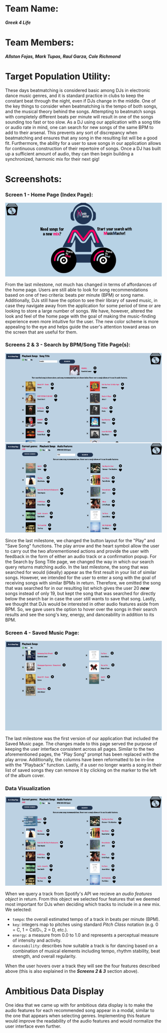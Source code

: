 # Team Name: 
___Greek 4 Life___

# Team Members: 
___Allston Fojas, Mark Tupas, Raul Garza, Cole Richmond___

# Target Population Utility:

These days beatmatching is considered basic among DJs in electronic dance music genres, and it is standard practice in clubs to keep the constant beat through the night, even if DJs change in the middle. One of the key things to consider when beatmatching is the tempo of both songs, and the musical theory behind the songs. Attempting to beatmatch songs with completely different beats per minute will result in one of the songs sounding too fast or too slow. As a DJ using our application with a song title or audio rate in mind, one can search for new songs of the same BPM to add to their arsenal. This prevents any sort of discrepancy when beatmatching and ensures that any song in the resulting list will be a good fit. Furthermore, the ability for a user to save songs in our application allows for continuous construction of their repertoire of songs. Once a DJ has built up a sufficient amount of audio, they can then begin building a synchronized, harmonic mix for their next gig!

# Screenshots:
### Screen 1 - Home Page (Index Page):

![Screenshot](/milestone5_pics/index.JPG)

From the last milestone, not much has changed in terms of affordances of the home page. Users are still able to look for song recommendations based on one of two criteria: beats per minute (BPM) or song name. Additionally, DJs still have the option to see their library of saved music, in case they navigate away from the application for some period of time or are looking to store a large number of songs. We have, however, altered the look and feel of the home page with the goal of making the music-finding experience even more intuitive for the user. The new color scheme is more appealing to the eye and helps guide the user's attention toward areas on the screen that are useful for them.

### Screens 2 & 3 - Search by BPM/Song Title Page(s):

![Screenshot](/milestone5_pics/search_by_song.JPG)
![Screenshot](/milestone5_pics/search_by_bpm.JPG)

Since the last milestone, we changed the button layout for the "Play" and "Save Song" functions. The play arrow and the heart symbol allow the user to carry out the two aforementioned actions and provide the user with feedback in the form of either an audio track or a confirmation popup. For the Search by Song Title page, we changed the way in which our search query returns matching audio. In the last milestone, the song that was searched for would (ideally) appear as the first result in your list of similar songs. However, we intended for the user to enter a song with the goal of receiving songs with similar BPMs in return. Therefore, we omitted the song that was searched for in our resulting list which gives the user 20 ***new*** songs instead of only 19, but kept the song that was searched for directly below the search bar in case the user still wants to save that song. Lastly, we thought that DJs would be interested in other audio features aside from BPM. So, we gave users the option to hover over the songs in their search results and see the song's key, energy, and danceability in addition to its BPM.

### Screen 4 - Saved Music Page:

![Screenshot](/milestone5_pics/saved_music.JPG)

The last milestone was the first version of our application that included the Saved Music page. The changes made to this page served the purpose of keeping the user interface consistent across all pages. Similar to the two aforementioned pages, the "Play Song" prompt has been replaced with the play arrow. Additionally, the columns have been reformatted to be in-line with the "Playback" function. Lastly, if a user no longer wants a song in their list of saved songs they can remove it by clicking on the marker to the left of the album cover.

### Data Visualization

![Screenshot](/milestone5_pics/data_visualization.JPG)

When we query a track from Spotify's API we recieve an *audio features object* in return. From this object we selected four features that we deemed most important for DJs when deciding which tracks to include in a new mix. We selected:

* `tempo`: the overall estimated tempo of a track in beats per minute (BPM).
* `key`:  integers map to pitches using standard *Pitch Class* notation (e.g. 0 = C, 1 = C♯/D♭, 2 = D, etc.).
* `energy`: a measure from 0.0 to 1.0 and represents a perceptual measure of intensity and activity.
* `danceability`: describes how suitable a track is for dancing based on a combination of musical elements including tempo, rhythm stability, beat strength, and overall regularity. 

When the user hovers over a track they will see the four features described above (this is also explained in the ***Screens 2 & 3*** section above).

# Ambitious Data Display

One idea that we came up with for ambitious data display is to make the audio features for each recommended song appear in a modal, similar to the one that appears when selecting genres. Implementing this feature would improve the readability of the audio features and would normalize the user interface even further.

